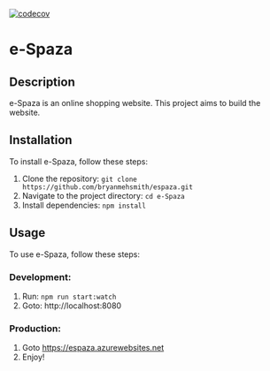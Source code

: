 [![codecov](https://codecov.io/gh/bryanmehsmith/espaza/graph/badge.svg?token=9CKVAVF52T)](https://codecov.io/gh/bryanmehsmith/espaza)
# e-Spaza

## Description

e-Spaza is an online shopping website. This project aims to build the website.

## Installation

To install e-Spaza, follow these steps:

1. Clone the repository: `git clone https://github.com/bryanmehsmith/espaza.git`
2. Navigate to the project directory: `cd e-Spaza`
3. Install dependencies: `npm install`

## Usage

To use e-Spaza, follow these steps:

### Development:
1. Run: `npm run start:watch`
2. Goto: http://localhost:8080

### Production:
1. Goto https://espaza.azurewebsites.net
2. Enjoy!